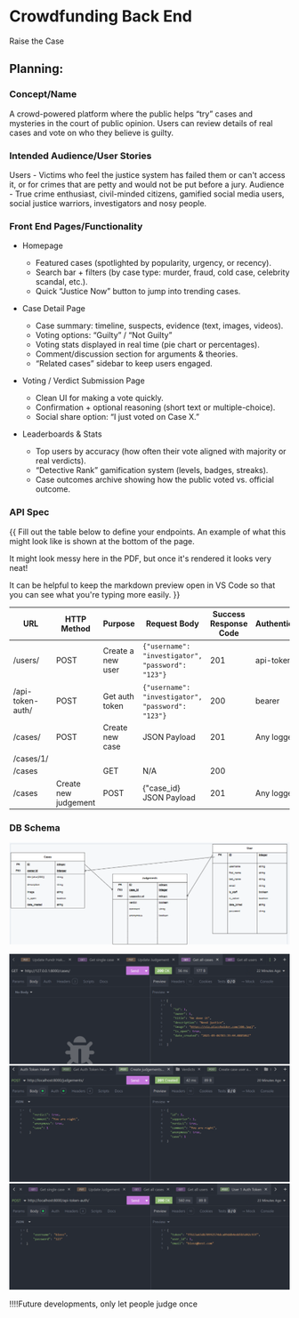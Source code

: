 # Crowdfunding Back End
Raise the Case

## Planning:
### Concept/Name
A crowd-powered platform where the public helps “try” cases and mysteries in the court of public opinion. Users can review details of real cases and vote on who they believe is guilty.

### Intended Audience/User Stories
Users - Victims who feel the justice system has failed them or can't access it, or for crimes that are petty and would not be put before a jury. 
Audience - True crime enthusiast, civil-minded citizens, gamified social media users, social justice warriors, investigators and nosy people. 

### Front End Pages/Functionality
- Homepage
  - Featured cases (spotlighted by popularity, urgency, or recency).
  - Search bar + filters (by case type: murder, fraud, cold case, celebrity scandal, etc.).
  - Quick “Justice Now” button to jump into trending cases.

- Case Detail Page
  - Case summary: timeline, suspects, evidence (text, images, videos).
  - Voting options: “Guilty” / “Not Guilty” 
  - Voting stats displayed in real time (pie chart or percentages).
  - Comment/discussion section for arguments & theories.
  - “Related cases” sidebar to keep users engaged.

- Voting / Verdict Submission Page
  - Clean UI for making a vote quickly.
  - Confirmation + optional reasoning (short text or multiple-choice).
  - Social share option: “I just voted on Case X.”

- Leaderboards & Stats
  - Top users by accuracy (how often their vote aligned with majority or real verdicts).
  - “Detective Rank” gamification system (levels, badges, streaks).
  - Case outcomes archive showing how the public voted vs. official outcome.



### API Spec
{{ Fill out the table below to define your endpoints. An example of what this might look like is shown at the bottom of the page. 

It might look messy here in the PDF, but once it's rendered it looks very neat! 

It can be helpful to keep the markdown preview open in VS Code so that you can see what you're typing more easily. }}

| URL             | HTTP Method               | Purpose | Request Body                  | Success Response Code | Authentication/Authorisation |
| --------------- | ------------------------- | ------- | ----------------------------- | --------------------- | ---------------------------- |
| /users/   | POST | Create a new user     | `{"username": "investigator", "password": "123"}`  | 201                   | api-token-auth/                         |
| /api-token-auth/    | POST | Get auth token    | `{"username": "investigator", "password": "123"}`  | 200                   | bearer                        |
| /cases/    | POST     | Create new case     | JSON Payload                  | 201                   | Any logged in user           |
| /cases/1/ |                           |         |                               |                       |                              |
| /cases    |                           | GET     | N/A                           | 200                   |                              |
| /cases    | Create new judgement        | POST    | {"case_id} JSON Payload | 201                   | Any logged in user           |
### DB Schema
![DB_Schema](image-1.png)

![GET_all_cases](GET_all_cases.png)
![POST_](POST_new_judgement.png)
![POST_token_return](POST_token_return.png)


!!!!Future developments, only let people judge once